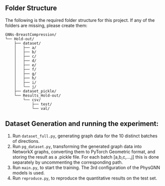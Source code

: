 ## Folder Structure

The following is the required folder structure for this project. If any of the folders are missing, please create them:
```
GNNs-BreastCompression/
└── Hold-out/
    ├── dataset/
    │   ├── a/
    │   ├── b/
    │   ├── c/
    │   ├── d/
    │   ├── e/
    │   ├── f/
    │   ├── g/
    │   ├── h/
    │   ├── i/
    │   └── j/
    ├── dataset_pickle/
    └── Results_Hold-out/
        └── csv/
            ├── test/
            └── val/
```
## Dataset Generation and running the experiment:
1. Run `dataset_full.py`, generating graph data for the 10 distinct batches of directions.
2. Run `pg_dataset.py`, transforming the generated graph data into NetworkX graphs, converting them to PyTorch Geometric format, and storing the result as a .pickle file. For each batch [a,b,c,...,j] this is done separately by uncommenting the corresponding path.
4. Run `main.py`, to start the training. The 3rd configuration of the PhysGNN models is used.
5. Run `reproduce.py`, to reproduce the quantitative results on the test set.

